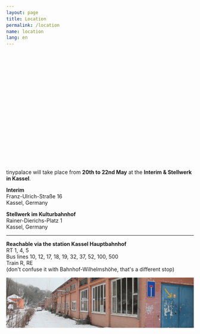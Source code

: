 ```yaml
---
layout: page
title: Location
permalink: /location
name: location
lang: en
---
```


<div id="map" style="height: 300px"></div>  

tinypalace will take place from **20th to 22nd May** at the **Interim & Stellwerk in Kassel**.

<b>Interim</b>  
Franz-Ulrich-Straße 16  
Kassel, Germany  

<b>Stellwerk im Kulturbahnhof</b>  
Rainer-Dierichs-Platz 1  
Kassel, Germany  

----

<b>Reachable via the station Kassel Hauptbahnhof</b>  
RT 1, 4, 5  
Bus lines 10, 12, 17, 18, 19, 32, 37, 52, 100, 500  
Train R, RE  
(don't confuse it with Bahnhof-Wilhelmshöhe, that's a different stop)  

![](/assets/img/location.jpg)

<script src="http://cdn.leafletjs.com/leaflet/v0.7.7/leaflet.js"></script>
<script>

// set up the map
	map = new L.Map('map').setView([51.31831,9.48620], 17);

	// create the tile layer with correct attribution
  L.tileLayer('http://{s}.tile.openstreetmap.org/{z}/{x}/{y}.png', {
			minZoom: 6, maxZoom: 18,
			attribution: 'Map data © <a href="http://openstreetmap.org">OpenStreetMap</a> contributors'
		}).addTo(map);

	// start the map

  L.marker([51.31819,9.48520]).addTo(map)
      .bindPopup("<h4>You see a tiny palace in the distance.</br><a href='http://www.openstreetmap.org/#map=18/51.31819/9.48520' target='_blank'>&#62; go tinypalace</a></h4>").openPopup();

  L.marker([51.31864,9.48995]).addTo(map)
      .bindPopup("<h4>Stellwerk stellwerk stellwerk <a href='http://www.stellwerkprogramm.de' target='_blank'>stellwerk</a></h4>");


</script>